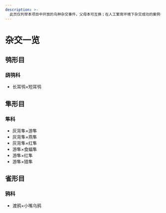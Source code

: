 ```yaml
---
description: >-
  此页仅列举本项目中开放的鸟种杂交事件，父母本可互换；在人工繁育环境下杂交成功的案例也纳入此页。您不能创建此页列举杂交事件以外的杂交个体。如您发现了此处未列举的杂交事件，请及时反馈。
---
```


# 杂交一览

## 鸮形目

### 鸱鸮科

* 长耳鸮×短耳鸮

## 隼形目

### 隼科

* 灰背隼×游隼
* 灰背隼×燕隼
* 灰背隼×红隼
* 游隼×食蝠隼
* 游隼×红隼
* 游隼×猎隼

## 雀形目

### 鸦科

* 渡鸦×小嘴乌鸦


